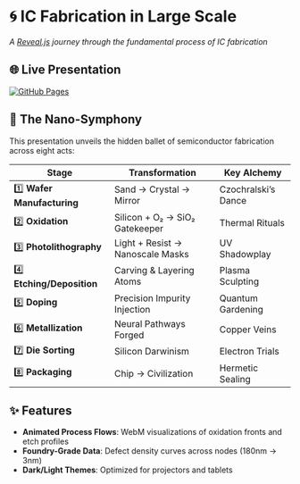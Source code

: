 # 🌀 IC Fabrication in Large Scale

*A [Reveal.js](http://lab.hakim.se/reveal-js/) journey through the fundamental process of IC fabrication*  

## 🌐 Live Presentation  
[![GitHub Pages](https://img.shields.io/badge/Explore-Slides-royalblue?style=for-the-badge&logo=github)](https://sliaghat.github.io/Fabrication-in-Large-Scale)  

## 🔬 The Nano-Symphony  

This presentation unveils the hidden ballet of semiconductor fabrication across eight acts:  

| Stage | Transformation | Key Alchemy |
|-------|---------------|-------------|
| 1️⃣ **Wafer Manufacturing** | Sand → Crystal → Mirror | Czochralski’s Dance |
| 2️⃣ **Oxidation** | Silicon + O₂ → SiO₂ Gatekeeper | Thermal Rituals |
| 3️⃣ **Photolithography** | Light + Resist → Nanoscale Masks | UV Shadowplay |
| 4️⃣ **Etching/Deposition** | Carving & Layering Atoms | Plasma Sculpting |
| 5️⃣ **Doping** | Precision Impurity Injection | Quantum Gardening |
| 6️⃣ **Metallization** | Neural Pathways Forged | Copper Veins |
| 7️⃣ **Die Sorting** | Silicon Darwinism | Electron Trials |
| 8️⃣ **Packaging** | Chip → Civilization | Hermetic Sealing |

## ✨ Features  

- **Animated Process Flows**: WebM visualizations of oxidation fronts and etch profiles  
- **Foundry-Grade Data**: Defect density curves across nodes (180nm → 3nm)  
- **Dark/Light Themes**: Optimized for projectors and tablets  
